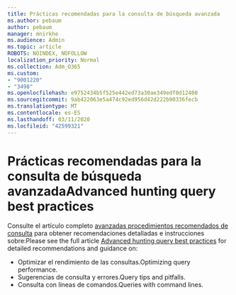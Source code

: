 ```yaml
---
title: Prácticas recomendadas para la consulta de búsqueda avanzada
ms.author: pebaum
author: pebaum
manager: mnirkhe
ms.audience: Admin
ms.topic: article
ROBOTS: NOINDEX, NOFOLLOW
localization_priority: Normal
ms.collection: Adm_O365
ms.custom:
- "9001220"
- "3498"
ms.openlocfilehash: e9752434b5f525e442ed73a30ae349edf0d12400
ms.sourcegitcommit: 9ab422063e5a474c92ed956d42d222b90336fecb
ms.translationtype: MT
ms.contentlocale: es-ES
ms.lasthandoff: 03/11/2020
ms.locfileid: "42599321"
---
```

# <a name="advanced-hunting-query-best-practices"></a><span data-ttu-id="120d3-102">Prácticas recomendadas para la consulta de búsqueda avanzada</span><span class="sxs-lookup"><span data-stu-id="120d3-102">Advanced hunting query best practices</span></span>

<span data-ttu-id="120d3-103">Consulte el artículo completo [avanzadas procedimientos recomendados de consulta](https://docs.microsoft.com/windows/security/threat-protection/microsoft-defender-atp/advanced-hunting-best-practices#optimize-query-performance) para obtener recomendaciones detalladas e instrucciones sobre:</span><span class="sxs-lookup"><span data-stu-id="120d3-103">Please see the full article [Advanced hunting query best practices](https://docs.microsoft.com/windows/security/threat-protection/microsoft-defender-atp/advanced-hunting-best-practices#optimize-query-performance) for detailed recommendations and guidance on:</span></span>
- <span data-ttu-id="120d3-104">Optimizar el rendimiento de las consultas.</span><span class="sxs-lookup"><span data-stu-id="120d3-104">Optimizing query performance.</span></span>
- <span data-ttu-id="120d3-105">Sugerencias de consulta y errores.</span><span class="sxs-lookup"><span data-stu-id="120d3-105">Query tips and pitfalls.</span></span>
- <span data-ttu-id="120d3-106">Consulta con líneas de comandos.</span><span class="sxs-lookup"><span data-stu-id="120d3-106">Queries with command lines.</span></span>


